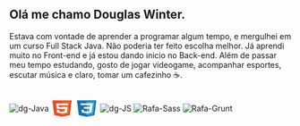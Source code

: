 ## Olá me chamo Douglas Winter.

Estava com vontade de aprender a programar algum tempo, e mergulhei em um curso Full Stack Java. Não poderia ter feito escolha melhor. Já aprendi muito no Front-end e já estou dando inicio no Back-end.
Além de passar meu tempo estudando, gosto de jogar videogame, acompanhar esportes, escutar música e claro, tomar um cafezinho ☕.

<div style="display: inline_block"><br>
    <img align="center" alt="dg-Java" height="30" width="40" src="https://cdn.jsdelivr.net/gh/devicons/devicon@latest/icons/java/java-original.svg">
    <img align="center" alt="dg-HTML" height="30" width="40" src="https://raw.githubusercontent.com/devicons/devicon/master/icons/html5/html5-original.svg">
    <img align="center" alt="dg-CSS" height="30" width="40" src="https://raw.githubusercontent.com/devicons/devicon/master/icons/css3/css3-original.svg">
    <img align="center" alt="dg-JS" height="30" width="40" src="https://cdn.jsdelivr.net/gh/devicons/devicon@latest/icons/javascript/javascript-original.svg">
    <img align="center" alt="Rafa-Sass" height="30" width="40" src="https://cdn.jsdelivr.net/gh/devicons/devicon@latest/icons/sass/sass-original.svg">
    <img align="center" alt="Rafa-Grunt" height="30" width="40" src="https://cdn.jsdelivr.net/gh/devicons/devicon@latest/icons/grunt/grunt-original-wordmark.svg">
</div>
  
  ##


 
